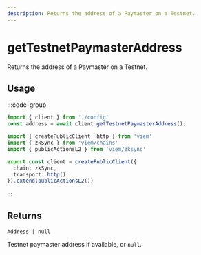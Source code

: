 ```yaml
---
description: Returns the address of a Paymaster on a Testnet.
---
```


# getTestnetPaymasterAddress

Returns the address of a Paymaster on a Testnet.

## Usage

:::code-group

```ts [example.ts]
import { client } from './config'
const address = await client.getTestnetPaymasterAddress();
```

```ts [config.ts]
import { createPublicClient, http } from 'viem'
import { zkSync } from 'viem/chains'
import { publicActionsL2 } from 'viem/zksync'

export const client = createPublicClient({
  chain: zkSync,
  transport: http(),
}).extend(publicActionsL2())
```
:::

## Returns 

`Address | null`

Testnet paymaster address if available, or `null`.